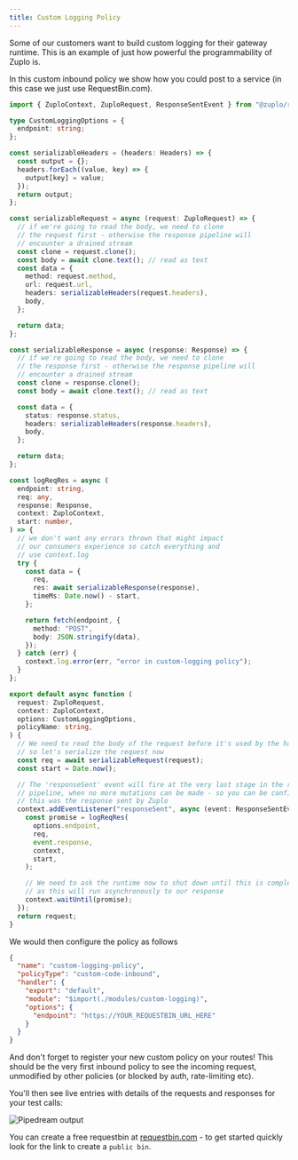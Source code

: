 ```yaml
---
title: Custom Logging Policy
---
```


Some of our customers want to build custom logging for their gateway runtime.
This is an example of just how powerful the programmability of Zuplo is.

In this custom inbound policy we show how you could post to a service (in this
case we just use RequestBin.com).

```ts
import { ZuploContext, ZuploRequest, ResponseSentEvent } from "@zuplo/runtime";

type CustomLoggingOptions = {
  endpoint: string;
};

const serializableHeaders = (headers: Headers) => {
  const output = {};
  headers.forEach((value, key) => {
    output[key] = value;
  });
  return output;
};

const serializableRequest = async (request: ZuploRequest) => {
  // if we're going to read the body, we need to clone
  // the request first - otherwise the response pipeline will
  // encounter a drained stream
  const clone = request.clone();
  const body = await clone.text(); // read as text
  const data = {
    method: request.method,
    url: request.url,
    headers: serializableHeaders(request.headers),
    body,
  };

  return data;
};

const serializableResponse = async (response: Response) => {
  // if we're going to read the body, we need to clone
  // the response first - otherwise the response pipeline will
  // encounter a drained stream
  const clone = response.clone();
  const body = await clone.text(); // read as text

  const data = {
    status: response.status,
    headers: serializableHeaders(response.headers),
    body,
  };

  return data;
};

const logReqRes = async (
  endpoint: string,
  req: any,
  response: Response,
  context: ZuploContext,
  start: number,
) => {
  // we don't want any errors thrown that might impact
  // our consumers experience so catch everything and
  // use context.log
  try {
    const data = {
      req,
      res: await serializableResponse(response),
      timeMs: Date.now() - start,
    };

    return fetch(endpoint, {
      method: "POST",
      body: JSON.stringify(data),
    });
  } catch (err) {
    context.log.error(err, "error in custom-logging policy");
  }
};

export default async function (
  request: ZuploRequest,
  context: ZuploContext,
  options: CustomLoggingOptions,
  policyName: string,
) {
  // We need to read the body of the request before it's used by the handler
  // so let's serialize the request now
  const req = await serializableRequest(request);
  const start = Date.now();

  // The 'responseSent' event will fire at the very last stage in the response
  // pipeline, when no more mutations can be made - so you can be confident
  // this was the response sent by Zuplo
  context.addEventListener("responseSent", async (event: ResponseSentEvent) => {
    const promise = logReqRes(
      options.endpoint,
      req,
      event.response,
      context,
      start,
    );

    // We need to ask the runtime now to shut down until this is complete,
    // as this will run asynchronously to our response
    context.waitUntil(promise);
  });
  return request;
}
```

We would then configure the policy as follows

```json
{
  "name": "custom-logging-policy",
  "policyType": "custom-code-inbound",
  "handler": {
    "export": "default",
    "module": "$import(./modules/custom-logging)",
    "options": {
      "endpoint": "https://YOUR_REQUESTBIN_URL_HERE"
    }
  }
}
```

And don't forget to register your new custom policy on your routes! This should
be the very first inbound policy to see the incoming request, unmodified by
other policies (or blocked by auth, rate-limiting etc).

You'll then see live entries with details of the requests and responses for your
test calls:

![Pipedream output](./media/pipedream.png)

You can create a free requestbin at [requestbin.com](https://requestbin.com) -
to get started quickly look for the link to create a `public bin`.
